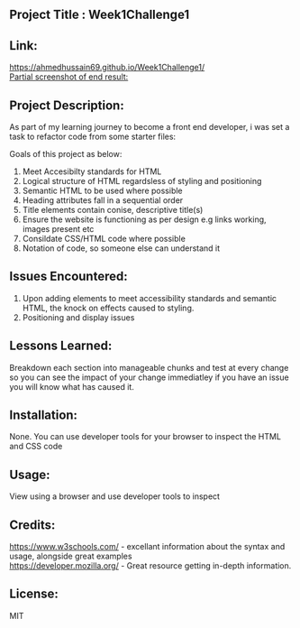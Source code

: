 ## Project Title : Week1Challenge1

## Link:

https://ahmedhussain69.github.io/Week1Challenge1/<br>
[Partial screenshot of end result:](assets\images\challenge1EndResult.PNG)

## Project Description:

As part of my learning journey to become a front end developer, i was set a task to refactor code from some starter files:

Goals of this project as below:

1. Meet Accesibilty standards for HTML
2. Logical structure of HTML regardsless of styling and positioning
3. Semantic HTML to be used where possible
4. Heading attributes fall in a sequential order
5. Title elements contain conise, descriptive title(s)
6. Ensure the website is functioning as per design e.g links working, images present etc
7. Consildate CSS/HTML code where possible
8. Notation of code, so someone else can understand it


## Issues Encountered:

1. Upon adding elements to meet accessibility standards  and semantic HTML, the knock on 
   effects caused to styling.
2. Positioning and display issues

## Lessons Learned:

Breakdown each section into manageable chunks and test at every change so you can see the impact of your change immediatley if you have an issue you will know what has caused it.

## Installation:

None. You can use developer tools for your browser to inspect the HTML and CSS code

## Usage:

View using a browser and use developer tools to inspect

## Credits:

https://www.w3schools.com/ - excellant information about the syntax and usage, alongside great examples<br>
https://developer.mozilla.org/ - Great resource getting in-depth information.

## License:

MIT

